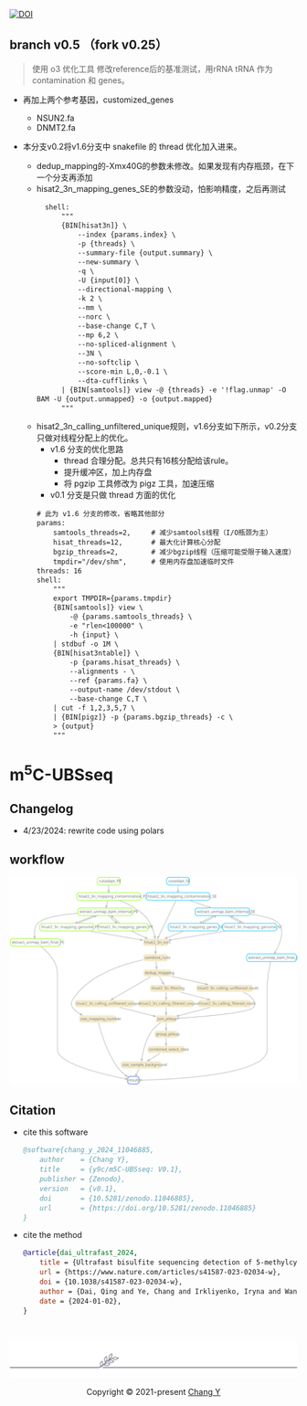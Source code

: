 [![DOI](https://zenodo.org/badge/DOI/10.5281/zenodo.11046885.svg)](https://doi.org/10.5281/zenodo.11046885)

## branch v0.5 （fork v0.25） 
> 使用 o3 优化工具
修改reference后的基准测试，用rRNA tRNA 作为contamination 和 genes。
* 再加上两个参考基因，customized_genes
  * NSUN2.fa
  * DNMT2.fa

* 本分支v0.2将v1.6分支中 snakefile 的 thread 优化加入进来。
  * dedup_mapping的-Xmx40G的参数未修改。如果发现有内存瓶颈，在下一个分支再添加
  * hisat2_3n_mapping_genes_SE的参数没动，怕影响精度，之后再测试
    ```
      shell:
          """
          {BIN[hisat3n]} \
              --index {params.index} \
              -p {threads} \
              --summary-file {output.summary} \
              --new-summary \
              -q \
              -U {input[0]} \
              --directional-mapping \
              -k 2 \
              --mm \
              --norc \
              --base-change C,T \
              --mp 6,2 \
              --no-spliced-alignment \
              --3N \
              --no-softclip \
              --score-min L,0,-0.1 \
              --dta-cufflinks \
          | {BIN[samtools]} view -@ {threads} -e '!flag.unmap' -O BAM -U {output.unmapped} -o {output.mapped}
          """
    ```
  * hisat2_3n_calling_unfiltered_unique规则，v1.6分支如下所示，v0.2分支只做对线程分配上的优化。
    * v1.6 分支的优化思路
      * thread 合理分配。总共只有16核分配给该rule。
      * 提升缓冲区，加上内存盘
      * 将 pgzip 工具修改为 pigz 工具，加速压缩
    * v0.1 分支是只做 thread 方面的优化
    ```
    # 此为 v1.6 分支的修改，省略其他部分
    params:
        samtools_threads=2,     # 减少samtools线程（I/O瓶颈为主）
        hisat_threads=12,       # 最大化计算核心分配
        bgzip_threads=2,        # 减少bgzip线程（压缩可能受限于输入速度）
        tmpdir="/dev/shm",      # 使用内存盘加速临时文件
    threads: 16
    shell:
        """
        export TMPDIR={params.tmpdir}
        {BIN[samtools]} view \
            -@ {params.samtools_threads} \
            -e "rlen<100000" \
            -h {input} \
        | stdbuf -o 1M \
        {BIN[hisat3ntable]} \
            -p {params.hisat_threads} \
            --alignments - \
            --ref {params.fa} \
            --output-name /dev/stdout \
            --base-change C,T \
        | cut -f 1,2,3,5,7 \
        | {BIN[pigz]} -p {params.bgzip_threads} -c \
        > {output}
        """
    ```

# m<sup>5</sup>C-UBSseq

## Changelog

- 4/23/2024: rewrite code using polars

## workflow

[![](./docs/flow.svg)](https://github.com/y9c/m5C-UBSseq)

## Citation

- cite this software

  ```BibTex
  @software{chang_y_2024_11046885,
      author    = {Chang Y},
      title     = {y9c/m5C-UBSseq: V0.1},
      publisher = {Zenodo},
      version   = {v0.1},
      doi       = {10.5281/zenodo.11046885},
      url       = {https://doi.org/10.5281/zenodo.11046885}
  }
  ```

- cite the method

  ```BibTex
  @article{dai_ultrafast_2024,
      title = {Ultrafast bisulfite sequencing detection of 5-methylcytosine in {DNA} and {RNA}},
      url = {https://www.nature.com/articles/s41587-023-02034-w},
      doi = {10.1038/s41587-023-02034-w},
      author = {Dai, Qing and Ye, Chang and Irkliyenko, Iryna and Wang, Yiding and Sun, Hui-Lung and Gao, Yun and Liu, Yushuai and Beadell, Alana and Perea, José and Goel, Ajay and He, Chuan},
      date = {2024-01-02},
  }
  ```

&nbsp;

<p align="center">
<img
  src="https://raw.githubusercontent.com/y9c/y9c/master/resource/footer_line.svg?sanitize=true"
/>
</p>
<p align="center">
Copyright &copy; 2021-present
<a href="https://github.com/y9c" target="_blank">Chang Y</a>
</p>
<p align="center">
